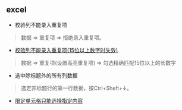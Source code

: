 ## excel
- 校验列不能录入重复项
> 数据 => 重复项 => 拒绝录入重复项。

- [校验列不能录入重复项(15位以上数字时失效)](https://jingyan.baidu.com/article/d5c4b52b284c279b560dc58a.html)
> 数据 => 重复项(设置高亮重复项) => 勾选精确匹配15位以上的长数字

- 选中除标题外的所有列数据
> 选定非标题行的第一行数据，按Ctrl+Sheft+↓。

- [限定单元格只能选择指定内容](https://jingyan.baidu.com/article/066074d64a3f3d82c21cb0a5.html)